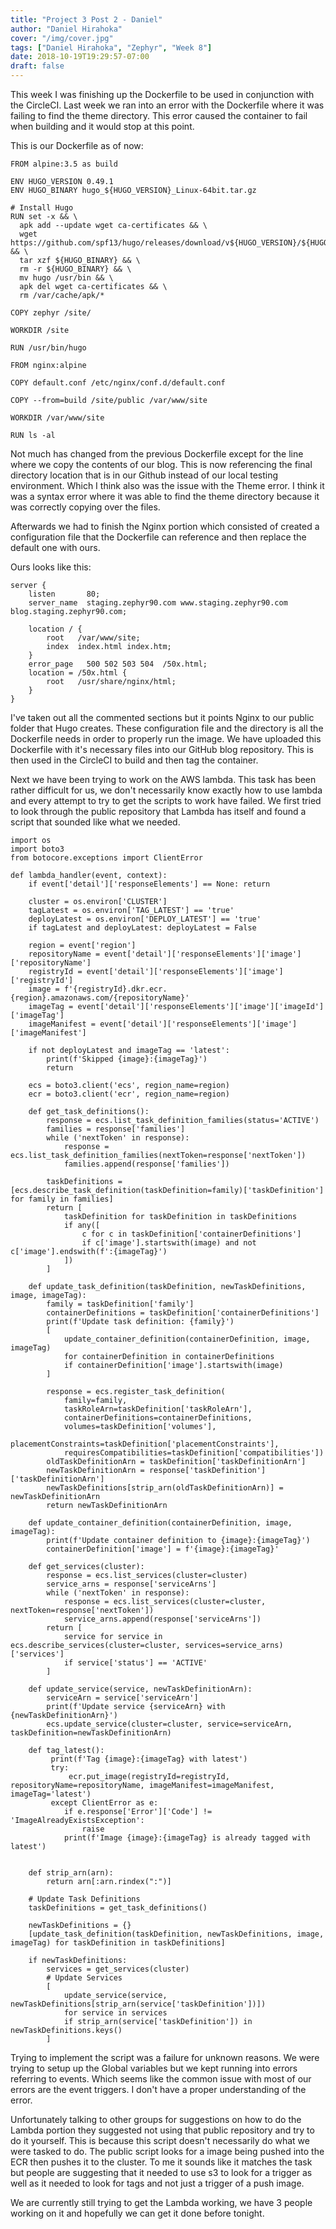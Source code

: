 ```yaml
---
title: "Project 3 Post 2 - Daniel"
author: "Daniel Hirahoka"
cover: "/img/cover.jpg"
tags: ["Daniel Hirahoka", "Zephyr", "Week 8"]
date: 2018-10-19T19:29:57-07:00
draft: false
---
```

This week I was finishing up the Dockerfile to be used in conjunction with the CircleCI. Last week we ran into an error with the Dockerfile where it was failing to find the theme directory. This error caused the container to fail when building and it would stop at this point.

This is our Dockerfile as of now:

~~~
FROM alpine:3.5 as build

ENV HUGO_VERSION 0.49.1
ENV HUGO_BINARY hugo_${HUGO_VERSION}_Linux-64bit.tar.gz

# Install Hugo
RUN set -x && \
  apk add --update wget ca-certificates && \
  wget https://github.com/spf13/hugo/releases/download/v${HUGO_VERSION}/${HUGO_BINARY} && \
  tar xzf ${HUGO_BINARY} && \
  rm -r ${HUGO_BINARY} && \
  mv hugo /usr/bin && \
  apk del wget ca-certificates && \
  rm /var/cache/apk/*

COPY zephyr /site/

WORKDIR /site

RUN /usr/bin/hugo

FROM nginx:alpine

COPY default.conf /etc/nginx/conf.d/default.conf

COPY --from=build /site/public /var/www/site

WORKDIR /var/www/site

RUN ls -al 
~~~

Not much has changed from the previous Dockerfile except for the line where we copy the contents of our blog. This is now referencing the final directory location that is in our Github instead of our local testing environment. Which I think also was the issue with the Theme error. I think it was a syntax error where it was able to find the theme directory because it was correctly copying over the files. 

Afterwards we had to finish the Nginx portion which consisted of created a configuration file that the Dockerfile can reference and then replace the default one with ours.

Ours looks like this:

~~~
server {
    listen       80;
    server_name  staging.zephyr90.com www.staging.zephyr90.com blog.staging.zephyr90.com;

    location / {
        root   /var/www/site;
        index  index.html index.htm;
    }
    error_page   500 502 503 504  /50x.html;
    location = /50x.html {
        root   /usr/share/nginx/html;
    }
}
~~~

I've taken out all the commented sections but it points Nginx to our public folder that Hugo creates. These configuration file and the directory is all the Dockerfile needs in order to properly run the image. We have uploaded this Dockerfile with it's necessary files into our GitHub blog repository. This is then used in the CircleCI to build and then tag the container.

Next we have been trying to work on the AWS lambda. This task has been rather difficult for us, we don't necessarily know exactly how to use lambda and every attempt to try to get the scripts to work have failed. We first tried to look through the public repository that Lambda has itself and found a script that sounded like what we needed.
~~~
import os
import boto3
from botocore.exceptions import ClientError

def lambda_handler(event, context):
    if event['detail']['responseElements'] == None: return

    cluster = os.environ['CLUSTER']
    tagLatest = os.environ['TAG_LATEST'] == 'true'
    deployLatest = os.environ['DEPLOY_LATEST'] == 'true'
    if tagLatest and deployLatest: deployLatest = False

    region = event['region']
    repositoryName = event['detail']['responseElements']['image']['repositoryName']
    registryId = event['detail']['responseElements']['image']['registryId']
    image = f'{registryId}.dkr.ecr.{region}.amazonaws.com/{repositoryName}'
    imageTag = event['detail']['responseElements']['image']['imageId']['imageTag']
    imageManifest = event['detail']['responseElements']['image']['imageManifest']

    if not deployLatest and imageTag == 'latest':
        print(f'Skipped {image}:{imageTag}')
        return

    ecs = boto3.client('ecs', region_name=region)
    ecr = boto3.client('ecr', region_name=region)

    def get_task_definitions():
        response = ecs.list_task_definition_families(status='ACTIVE')
        families = response['families']
        while ('nextToken' in response):
            response = ecs.list_task_definition_families(nextToken=response['nextToken'])
            families.append(response['families'])

        taskDefinitions = [ecs.describe_task_definition(taskDefinition=family)['taskDefinition'] for family in families]
        return [
            taskDefinition for taskDefinition in taskDefinitions
            if any([
                c for c in taskDefinition['containerDefinitions']
                if c['image'].startswith(image) and not c['image'].endswith(f':{imageTag}')
            ])
        ]

    def update_task_definition(taskDefinition, newTaskDefinitions, image, imageTag):
        family = taskDefinition['family']
        containerDefinitions = taskDefinition['containerDefinitions']
        print(f'Update task definition: {family}')
        [
            update_container_definition(containerDefinition, image, imageTag)
            for containerDefinition in containerDefinitions
            if containerDefinition['image'].startswith(image)
        ]

        response = ecs.register_task_definition(
            family=family,
            taskRoleArn=taskDefinition['taskRoleArn'],
            containerDefinitions=containerDefinitions,
            volumes=taskDefinition['volumes'],
            placementConstraints=taskDefinition['placementConstraints'],
            requiresCompatibilities=taskDefinition['compatibilities'])
        oldTaskDefinitionArn = taskDefinition['taskDefinitionArn']
        newTaskDefinitionArn = response['taskDefinition']['taskDefinitionArn']
        newTaskDefinitions[strip_arn(oldTaskDefinitionArn)] = newTaskDefinitionArn
        return newTaskDefinitionArn

    def update_container_definition(containerDefinition, image, imageTag):
        print(f'Update container definition to {image}:{imageTag}')
        containerDefinition['image'] = f'{image}:{imageTag}'

    def get_services(cluster):
        response = ecs.list_services(cluster=cluster)
        service_arns = response['serviceArns']
        while ('nextToken' in response):
            response = ecs.list_services(cluster=cluster, nextToken=response['nextToken'])
            service_arns.append(response['serviceArns'])
        return [
            service for service in ecs.describe_services(cluster=cluster, services=service_arns)['services']
            if service['status'] == 'ACTIVE'
        ]

    def update_service(service, newTaskDefinitionArn):
        serviceArn = service['serviceArn']
        print(f'Update service {serviceArn} with {newTaskDefinitionArn}')
        ecs.update_service(cluster=cluster, service=serviceArn, taskDefinition=newTaskDefinitionArn)
    
    def tag_latest():
         print(f'Tag {image}:{imageTag} with latest')
         try:
             ecr.put_image(registryId=registryId, repositoryName=repositoryName, imageManifest=imageManifest, imageTag='latest')
         except ClientError as e:
            if e.response['Error']['Code'] != 'ImageAlreadyExistsException':
                raise
            print(f'Image {image}:{imageTag} is already tagged with latest')
         

    def strip_arn(arn):
        return arn[:arn.rindex(":")]

    # Update Task Definitions
    taskDefinitions = get_task_definitions()

    newTaskDefinitions = {}
    [update_task_definition(taskDefinition, newTaskDefinitions, image, imageTag) for taskDefinition in taskDefinitions]

    if newTaskDefinitions:
        services = get_services(cluster)
        # Update Services
        [
            update_service(service, newTaskDefinitions[strip_arn(service['taskDefinition'])])
            for service in services
            if strip_arn(service['taskDefinition']) in newTaskDefinitions.keys()
        ]

~~~
 Trying to implement the script was a failure for unknown reasons. We were trying to setup up the Global variables but we kept running into errors referring to events. Which seems like the common issue with most of our errors are the event triggers. I don't have a proper understanding of the error.

Unfortunately talking to other groups for suggestions on how to do the Lambda portion they suggested not using that public repository and try to do it yourself. This is because this script doesn't necessarily do what we were tasked to do. The public script looks for a image being pushed into the ECR then pushes it to the cluster. To me it sounds like it matches the task but people are suggesting that it needed to use s3 to look for a trigger as well as it needed to look for tags and not just a trigger of a push image.

We are currently still trying to get the Lambda working, we have 3 people working on it and hopefully we can get it done before tonight.
